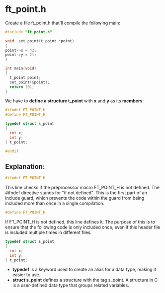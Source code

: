 # ft_point.h
Create a file ft_point.h that'll compile the following main:
```c
#include "ft_point.h"

void  set_point(t_point *point)
{
point->x = 42;
point->y = 21;
}

int main(void)
{
  t_point point;
  set_point(&point);
  return (0);
}
```
We have to **define a structure t_point** with **x** and **y** as its **members**:
```c
#ifndef FT_POINT_H
#define FT_POINT_H

typedef struct s_point
{
  int x;
  int y;
} t_point;

#endif
```

## Explanation:
```c
#ifndef FT_POINT_H
```
This line checks if the preprocessor macro FT_POINT_H is not defined. The #ifndef directive stands for "if not defined". 
This is the first part of an include guard, which prevents the code within the guard from being included more than once in a single compilation.

```c
#define FT_POINT_H
```
If FT_POINT_H is not defined, this line defines it. 
The purpose of this is to ensure that the following code is only included once, even if this header file is included multiple times in different files.

```c
typedef struct s_point
{
  int x;
  int y;
} t_point;
```
- **typedef** is a keyword used to create an alias for a data type, making it easier to use.
- **struct s_point** defines a structure with the tag s_point. A structure in C is a user-defined data type that groups related variables.
